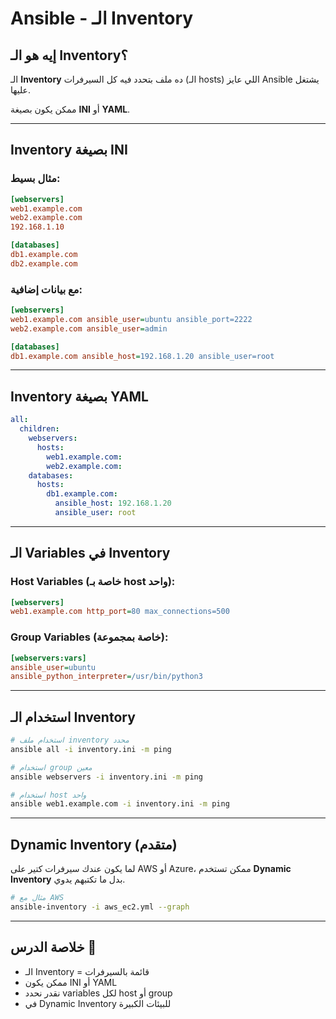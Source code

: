 # Ansible - الـ Inventory

## إيه هو الـ Inventory؟

الـ **Inventory** ده ملف بتحدد فيه كل السيرفرات (الـ hosts) اللي عايز Ansible يشتغل عليها.

ممكن يكون بصيغة **INI** أو **YAML**.

---

## Inventory بصيغة INI

### مثال بسيط:
```ini
[webservers]
web1.example.com
web2.example.com
192.168.1.10

[databases]
db1.example.com
db2.example.com
```

### مع بيانات إضافية:
```ini
[webservers]
web1.example.com ansible_user=ubuntu ansible_port=2222
web2.example.com ansible_user=admin

[databases]
db1.example.com ansible_host=192.168.1.20 ansible_user=root
```

---

## Inventory بصيغة YAML

```yaml
all:
  children:
    webservers:
      hosts:
        web1.example.com:
        web2.example.com:
    databases:
      hosts:
        db1.example.com:
          ansible_host: 192.168.1.20
          ansible_user: root
```

---

## الـ Variables في Inventory

### Host Variables (خاصة بـ host واحد):
```ini
[webservers]
web1.example.com http_port=80 max_connections=500
```

### Group Variables (خاصة بمجموعة):
```ini
[webservers:vars]
ansible_user=ubuntu
ansible_python_interpreter=/usr/bin/python3
```

---

## استخدام الـ Inventory

```bash
# استخدام ملف inventory محدد
ansible all -i inventory.ini -m ping

# استخدام group معين
ansible webservers -i inventory.ini -m ping

# استخدام host واحد
ansible web1.example.com -i inventory.ini -m ping
```

---

## Dynamic Inventory (متقدم)

لما يكون عندك سيرفرات كتير على AWS أو Azure، ممكن تستخدم **Dynamic Inventory** بدل ما تكتبهم يدوي.

```bash
# مثال مع AWS
ansible-inventory -i aws_ec2.yml --graph
```

---

## خلاصة الدرس 📌

- الـ Inventory = قائمة بالسيرفرات
- ممكن يكون INI أو YAML
- نقدر نحدد variables لكل host أو group
- في Dynamic Inventory للبيئات الكبيرة
